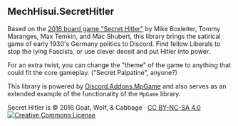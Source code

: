 ﻿## MechHisui.SecretHitler

Based on the [2016 board game "Secret Hitler"](http://secrethitler.com/)
by Mike Boxleiter, Tommy Maranges, Max Temkin, and Mac Shubert,
this library brings the satirical game of early 1930's Germany politics to Discord.
Find fellow Liberals to stop the lying Fascists, or use clever deceit and put Hitler into power.

For an extra twist, you can change the "theme" of the game to anything that could fit the core gameplay. ("Secret Palpatine", anyone?)

This library is powered by [Discord.Addons.MpGame](https://github.com/Joe4evr/Discord.Addons/tree/master/src/Discord.Addons.MpGame)
and also serves as an extended example of the functionality of the `MpGame` library.

Secret Hitler is © 2016 Goat, Wolf, & Cabbage · 
[CC BY-NC-SA 4.0 ![Creative Commons License](https://i.creativecommons.org/l/by-nc-sa/4.0/88x31.png)](http://creativecommons.org/licenses/by-nc-sa/4.0/)
